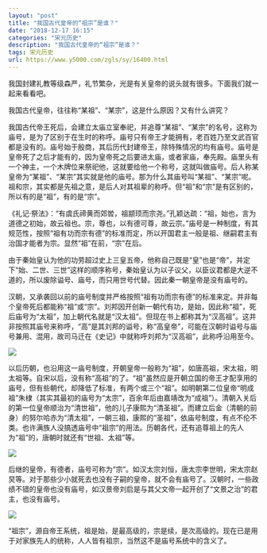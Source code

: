 ```yaml
---
layout: "post"
title: "我国古代皇帝的“祖宗”是谁？"
date: "2018-12-17 16:15"
categories: "宋元历史"
description: "我国古代皇帝的“祖宗”是谁？"
tags: 宋元历史
url: https://www.y5000.com/zgls/sy/16400.html
---
```






我国封建礼教等级森严，礼节繁杂，光是有关皇帝的说头就有很多。下面我们就一起来看看吧。

我国古代皇帝，往往称“某祖”、“某宗”，这是什么原因？又有什么讲究？

我国古代帝王死后，会建立太庙立室奉祀，并追尊“某祖”、“某宗”的名号，这称为庙号，是为了区别于在生时的称呼。庙号只有帝王才能拥有，老百姓乃至文武百官都是没有的。庙号始于殷商，其后历代封建帝王，除特殊情况的均有庙号。庙号是皇帝死了之后才能有的，因为皇帝死之后要进太庙，或者家庙，奉先殿。庙里头有一个神主，一个木牌位来祭祀他，这就要给他一个称号，这就叫做庙号。后人称某皇帝为“某祖”、“某宗”其实就是他的庙号。那为什么其庙号叫“某祖”、“某宗”呢。祖和宗，其实都是先祖之意，是后人对其祖辈的称呼。但“祖”和“宗”是有区别的，所以有的是“祖”，有的是“宗”。

《礼记·祭法》：“有虞氏禘黄而郊喾，祖颛顼而宗尧。”孔颖达疏：“祖，始也，言为道德之初始，故云祖也。宗，尊也，以有德可尊，故云宗。”庙号是一种制度，有其规范性，按照“祖有功而宗有德”的标准而定，所以开国君主一般是祖、继嗣君主有治国才能者为宗。显然“祖”在前，“宗”在后。

由于秦始皇认为他的功劳超过史上三皇五帝，他称自己既是“皇”也是“帝”，并定下“始、二世、三世”这样的顺序称号，秦始皇认为以子议父，以臣议君都是大逆不道的，所以废除谥号、庙号，而只用世号代替。因此秦一朝皇帝是没有庙号的。

汉朝，又承袭回以前的庙号制度并严格按照“祖有功而宗有德”的标准来定。并非每个皇帝死后都能称“祖”或“宗”。刘邦因开创新一朝代有功，是始，因此称“祖”，死后庙号为“太祖”，加上朝代名就是“汉太祖”。但现在书上都称其为“汉高祖”。这并非按照其庙号来称呼，“高”是其刘邦的谥号，称“高皇帝”，可能在汉朝时谥号与庙号兼用、混用，故司马迁在《史记》中就称呼刘邦为“汉高祖”，此称呼沿用至今。

![](https://img.y5000.com/uploads/allimg/170309/095015C32-0.jpg)

以后历朝，也沿用这一庙号制度，开朝皇帝一般称为“祖”，如唐高祖，宋太祖，明太祖等。自宋以后，没有称“高祖”的了。“祖”虽然应是开朝立国的帝王才配享用的庙号，但有些朝代，却降低了标准，有两个或三个“祖”。如明朝第二位皇帝“明成祖”朱棣（其实其最初的庙号为“太宗”，百余年后由嘉靖改为“成祖”）。清朝入关后的第一位皇帝顺治为“清世祖”，他的儿子康熙为“清圣祖”。而建立后金（清朝的前身）的努尔哈赤为“清太祖”，一朝三祖，康熙的“圣祖”，依庙号制度，有点不伦不类。也许满族人没搞透庙号中“祖宗”的用法。历朝各代，还有追尊祖上的先人为“祖”的，唐朝时就还有“世祖、太祖”等。

![](https://img.y5000.com/uploads/allimg/170309/095015H06-1.jpg)

后继的皇帝，有德者，庙号可称为“宗”。如汉太宗刘恒，唐太宗李世明，宋太宗赵炅等。对于那些少小就死去也没有子嗣的皇帝，就不会有庙号了。汉朝时，一些政绩不错的皇帝也没有庙号，如汉景帝刘启是与其父文帝一起开创了“文景之治”的君主，也没有庙号。

![](https://img.y5000.com/uploads/allimg/170309/0950152L9-2.jpg)

“祖宗”，源自帝王系统，祖是始，是最高级的，宗是续，是次高级的。现在已是用于对家族先人的统称，人人皆有祖宗，当然这不是庙号系统中的含义了。
